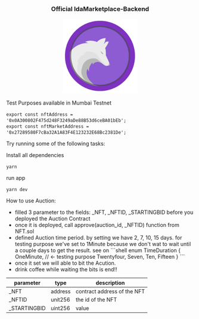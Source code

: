 <h3 align="center">Official IdaMarketplace-Backend</h3>

<p align="center">
  <img src="https://github.com/IdaMurni/website/blob/main/src/assets/img/ida_murni_master.png" width="200"/>
</p>


Test Purposes available in Mumbai Testnet
```shell
export const nftAddress = '0x0A300802F475d248F3249aDe88B53d6ceBA01bEb';
export const nftMarketAddress = '0x27289580F7cBa32A1A83F4E123232E68Bc2381De';
```

Try running some of the following tasks:

Install all dependencies
```shell
yarn
```

run app
```shell
yarn dev
```

<p>
    How to use Auction: 
    <ul>
        <li>filled 3 parameter to the fields: _NFT, _NFTID, _STARTINGBID before you deployed the Auction Contract</li>
        <li>once it is deployed, call approve(auction_id, _NFTID) function from NFT.sol</li>
        <li>defined Auction time period. by setting we have 2, 7, 10, 15 days. for testing purpose we've set to 1Minute because we don't wat to wait until a couple days to get the result. see on ```shell
            enum TimeDuration {
                OneMinute, // <- testing purpose
                Twentyfour,
                Seven,
                Ten,
                Fifteen
            }
        ```</li>
        <li>once it set we will able to bit the Acution.</li>
        <li>drink coffee while waiting the bits is end!!</li>
    </ul>
<p>

| parameter    | type    | description                 |
|--------------|---------|-----------------------------|
| _NFT         | address | contract address of the NFT |
| _NFTID       | unit256 | the id of the NFT           |
| _STARTINGBID | uint256 | value                       |